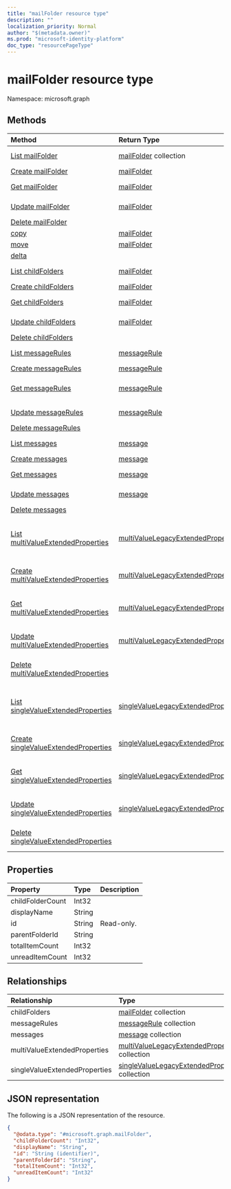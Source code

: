 ```yaml
---
title: "mailFolder resource type"
description: ""
localization_priority: Normal
author: "$(metadata.owner)"
ms.prod: "microsoft-identity-platform"
doc_type: "resourcePageType"
---
```


# mailFolder resource type

Namespace: microsoft.graph

## Methods

| Method                                                                                            | Return Type                                                                             | Description                                                                                                 |
| :------------------------------------------------------------------------------------------------ | :-------------------------------------------------------------------------------------- | :---------------------------------------------------------------------------------------------------------- |
| [List mailFolder](../api/mailfolder-list.md)                                                      | [mailFolder](mailFolder.md) collection                                                  | List properties and relationships of a mailFolder object.                                                   |
| [Create mailFolder](../api/mailfolder-create.md)                                                  | [mailFolder](mailFolder.md)                                                             | Create a new mailFolder object.                                                                             |
| [Get mailFolder](../api/mailfolder-get.md)                                                        | [mailFolder](mailFolder.md)                                                             | Read properties and relationships of a mailFolder object.                                                   |
| [Update mailFolder](../api/mailfolder-update.md)                                                  | [mailFolder](mailFolder.md)                                                             | Update the properties of a mailFolder object.                                                               |
| [Delete mailFolder](../api/mailfolder-delete.md)                                                  |                                                                                         | Delete a mailFolder object.                                                                                 |
| [copy](../api/mailfolder-copy.md)                                                                 | [mailFolder](../resources/-mailfolder.md)                                               |                                                                                                             |
| [move](../api/mailfolder-move.md)                                                                 | [mailFolder](../resources/-mailfolder.md)                                               |                                                                                                             |
| [delta](../api/mailfolder-delta.md)                                                               |                                                                                         |                                                                                                             |
| [List childFolders](../api/mailfolder-list-childfolders.md)                                       | [mailFolder](../resources/-mailfolder.md)                                               | Get the mailFolder objects from a childFolders navigation property.                                         |
| [Create childFolders](../api/mailfolder-post-childfolders.md)                                     | [mailFolder](../resources/-mailfolder.md)                                               | Create a new mailFolder object.                                                                             |
| [Get childFolders](../api/mailfolder-get-childfolders.md)                                         | [mailFolder](../resources/-mailfolder.md)                                               | Read the properties and relationships of a mailFolder object.                                               |
| [Update childFolders](../api/mailfolder-update-childfolders.md)                                   | [mailFolder](../resources/-mailfolder.md)                                               | Update the properties of a mailFolder object.                                                               |
| [Delete childFolders](../api/mailfolder-delete-childfolders.md)                                   |                                                                                         | Delete a mailFolder object.                                                                                 |
| [List messageRules](../api/mailfolder-list-messagerules.md)                                       | [messageRule](../resources/-messagerule.md)                                             | Get the messageRule objects from a messageRules navigation property.                                        |
| [Create messageRules](../api/mailfolder-post-messagerules.md)                                     | [messageRule](../resources/-messagerule.md)                                             | Create a new messageRule object.                                                                            |
| [Get messageRules](../api/mailfolder-get-messagerules.md)                                         | [messageRule](../resources/-messagerule.md)                                             | Read the properties and relationships of a messageRule object.                                              |
| [Update messageRules](../api/mailfolder-update-messagerules.md)                                   | [messageRule](../resources/-messagerule.md)                                             | Update the properties of a messageRule object.                                                              |
| [Delete messageRules](../api/mailfolder-delete-messagerules.md)                                   |                                                                                         | Delete a messageRule object.                                                                                |
| [List messages](../api/mailfolder-list-messages.md)                                               | [message](../resources/-message.md)                                                     | Get the message objects from a messages navigation property.                                                |
| [Create messages](../api/mailfolder-post-messages.md)                                             | [message](../resources/-message.md)                                                     | Create a new message object.                                                                                |
| [Get messages](../api/mailfolder-get-messages.md)                                                 | [message](../resources/-message.md)                                                     | Read the properties and relationships of a message object.                                                  |
| [Update messages](../api/mailfolder-update-messages.md)                                           | [message](../resources/-message.md)                                                     | Update the properties of a message object.                                                                  |
| [Delete messages](../api/mailfolder-delete-messages.md)                                           |                                                                                         | Delete a message object.                                                                                    |
| [List multiValueExtendedProperties](../api/mailfolder-list-multivalueextendedproperties.md)       | [multiValueLegacyExtendedProperty](../resources/-multivaluelegacyextendedproperty.md)   | Get the multiValueLegacyExtendedProperty objects from a multiValueExtendedProperties navigation property.   |
| [Create multiValueExtendedProperties](../api/mailfolder-post-multivalueextendedproperties.md)     | [multiValueLegacyExtendedProperty](../resources/-multivaluelegacyextendedproperty.md)   | Create a new multiValueLegacyExtendedProperty object.                                                       |
| [Get multiValueExtendedProperties](../api/mailfolder-get-multivalueextendedproperties.md)         | [multiValueLegacyExtendedProperty](../resources/-multivaluelegacyextendedproperty.md)   | Read the properties and relationships of a multiValueLegacyExtendedProperty object.                         |
| [Update multiValueExtendedProperties](../api/mailfolder-update-multivalueextendedproperties.md)   | [multiValueLegacyExtendedProperty](../resources/-multivaluelegacyextendedproperty.md)   | Update the properties of a multiValueLegacyExtendedProperty object.                                         |
| [Delete multiValueExtendedProperties](../api/mailfolder-delete-multivalueextendedproperties.md)   |                                                                                         | Delete a multiValueLegacyExtendedProperty object.                                                           |
| [List singleValueExtendedProperties](../api/mailfolder-list-singlevalueextendedproperties.md)     | [singleValueLegacyExtendedProperty](../resources/-singlevaluelegacyextendedproperty.md) | Get the singleValueLegacyExtendedProperty objects from a singleValueExtendedProperties navigation property. |
| [Create singleValueExtendedProperties](../api/mailfolder-post-singlevalueextendedproperties.md)   | [singleValueLegacyExtendedProperty](../resources/-singlevaluelegacyextendedproperty.md) | Create a new singleValueLegacyExtendedProperty object.                                                      |
| [Get singleValueExtendedProperties](../api/mailfolder-get-singlevalueextendedproperties.md)       | [singleValueLegacyExtendedProperty](../resources/-singlevaluelegacyextendedproperty.md) | Read the properties and relationships of a singleValueLegacyExtendedProperty object.                        |
| [Update singleValueExtendedProperties](../api/mailfolder-update-singlevalueextendedproperties.md) | [singleValueLegacyExtendedProperty](../resources/-singlevaluelegacyextendedproperty.md) | Update the properties of a singleValueLegacyExtendedProperty object.                                        |
| [Delete singleValueExtendedProperties](../api/mailfolder-delete-singlevalueextendedproperties.md) |                                                                                         | Delete a singleValueLegacyExtendedProperty object.                                                          |

## Properties

| Property         | Type   | Description |
| :--------------- | :----- | :---------- |
| childFolderCount | Int32  |             |
| displayName      | String |             |
| id               | String | Read-only.  |
| parentFolderId   | String |             |
| totalItemCount   | Int32  |             |
| unreadItemCount  | Int32  |             |

## Relationships

| Relationship                  | Type                                                                                              | Description |
| :---------------------------- | :------------------------------------------------------------------------------------------------ | :---------- |
| childFolders                  | [mailFolder](../resources/mailfolder.md) collection                                               |             |
| messageRules                  | [messageRule](../resources/messagerule.md) collection                                             |             |
| messages                      | [message](../resources/message.md) collection                                                     |             |
| multiValueExtendedProperties  | [multiValueLegacyExtendedProperty](../resources/multivaluelegacyextendedproperty.md) collection   |             |
| singleValueExtendedProperties | [singleValueLegacyExtendedProperty](../resources/singlevaluelegacyextendedproperty.md) collection |             |

## JSON representation

The following is a JSON representation of the resource.

<!-- {
  "blockType": "resource",
  "keyProperty": "id",
  "@odata.type": "microsoft.graph.mailFolder",
  "baseType": "microsoft.graph.entity",
  "openType": False
}
-->

```json
{
  "@odata.type": "#microsoft.graph.mailFolder",
  "childFolderCount": "Int32",
  "displayName": "String",
  "id": "String (identifier)",
  "parentFolderId": "String",
  "totalItemCount": "Int32",
  "unreadItemCount": "Int32"
}
```

